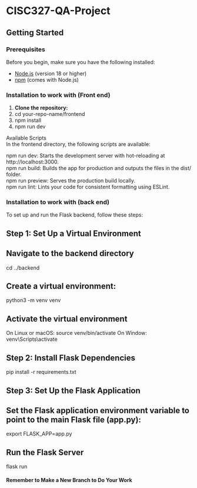 # CISC327-QA-Project
## Getting Started

### Prerequisites 

Before you begin, make sure you have the following installed:

- [Node.js](https://nodejs.org/) (version 18 or higher)
- [npm](https://www.npmjs.com/) (comes with Node.js)

### Installation to work with (Front end)

1. **Clone the repository:**
2. cd your-repo-name/frontend
3. npm install
4. npm run dev

Available Scripts  
In the frontend directory, the following scripts are available:

npm run dev: Starts the development server with hot-reloading at http://localhost:3000.  
npm run build: Builds the app for production and outputs the files in the dist/ folder.  
npm run preview: Serves the production build locally.  
npm run lint: Lints your code for consistent formatting using ESLint.

### Installation to work with (back end)
To set up and run the Flask backend, follow these steps:

## Step 1: Set Up a Virtual Environment

## Navigate to the backend directory
cd ../backend
## Create a virtual environment:
python3 -m venv venv
## Activate the virtual environment
On Linux or macOS: source venv/bin/activate
On Window: venv\Scripts\activate

## Step 2: Install Flask Dependencies
pip install -r requirements.txt

## Step 3: Set Up the Flask Application
## Set the Flask application environment variable to point to the main Flask file (app.py):
export FLASK_APP=app.py

## Run the Flask Server
flask run

#### Remember to Make a New Branch to Do Your Work

